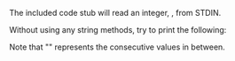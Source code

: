 The included code stub will read an integer, , from STDIN.

Without using any string methods, try to print the following:


Note that "" represents the consecutive values in between.
